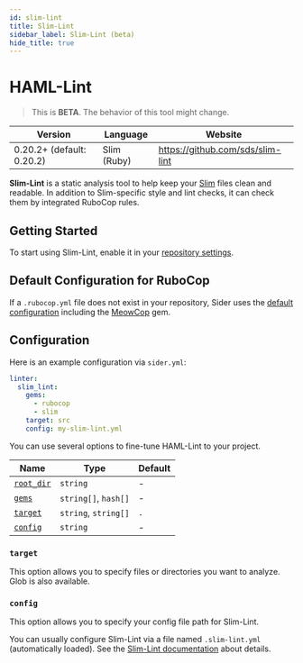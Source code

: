 ```yaml
---
id: slim-lint
title: Slim-Lint
sidebar_label: Slim-Lint (beta)
hide_title: true
---
```


# HAML-Lint

> This is **BETA**. The behavior of this tool might change.

| Version                   | Language    | Website                          |
| ------------------------- | ----------- | -------------------------------- |
| 0.20.2+ (default: 0.20.2) | Slim (Ruby) | https://github.com/sds/slim-lint |

**Slim-Lint** is a static analysis tool to help keep your [Slim](http://slim-lang.com) files clean and readable.
In addition to Slim-specific style and lint checks, it can check them by integrated RuboCop rules.

## Getting Started

To start using Slim-Lint, enable it in your [repository settings](../../getting-started/repository-settings.md).

## Default Configuration for RuboCop

If a `.rubocop.yml` file does not exist in your repository, Sider uses the [default configuration](https://github.com/sider/runners/blob/master/images/slim_lint/default_rubocop.yml)
including the [MeowCop](https://github.com/sider/meowcop) gem.

## Configuration

Here is an example configuration via `sider.yml`:

```yaml
linter:
  slim_lint:
    gems:
      - rubocop
      - slim
    target: src
    config: my-slim-lint.yml
```

You can use several options to fine-tune HAML-Lint to your project.

| Name                                                                                  | Type                 | Default |
| ------------------------------------------------------------------------------------- | -------------------- | ------- |
| [`root_dir`](../../getting-started/custom-configuration.md#linteranalyzer_idroot_dir) | `string`             | -       |
| [`gems`](../../getting-started/custom-configuration.md#linteranalyzer_idgems)         | `string[]`, `hash[]` | -       |
| [`target`](#target)                                                                   | `string`, `string[]` | `.`     |
| [`config`](#config)                                                                   | `string`             | -       |

### `target`

This option allows you to specify files or directories you want to analyze. Glob is also available.

### `config`

This option allows you to specify your config file path for Slim-Lint.

You can usually configure Slim-Lint via a file named `.slim-lint.yml` (automatically loaded).
See the [Slim-Lint documentation](https://github.com/sds/slim-lint#configuration) about details.
